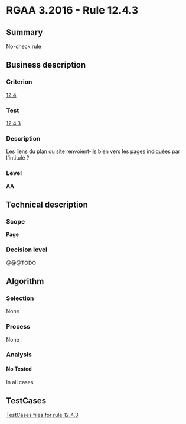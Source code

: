 # RGAA 3.2016 - Rule 12.4.3

## Summary
No-check rule


## Business description

### Criterion
[12.4](http://references.modernisation.gouv.fr/rgaa-accessibilite/2016/criteres.html#crit-12-4)

### Test
[12.4.3](http://references.modernisation.gouv.fr/rgaa-accessibilite/2016/criteres.html#test-12-4-3)

### Description
<div lang="fr">Les liens du <a href="http://references.modernisation.gouv.fr/rgaa-accessibilite/2016/glossaire.html#page-plan-du-site">plan du site</a> renvoient-ils bien vers les pages indiqu&#xE9;es par l&#x2019;intitul&#xE9;&nbsp;?</div>

### Level
**AA**


## Technical description

### Scope
**Page**

### Decision level
@@@TODO


## Algorithm

### Selection
None

### Process
None

### Analysis

#### No Tested
In all cases


##  TestCases

[TestCases files for rule 12.4.3](https://github.com/Asqatasun/Asqatasun/tree/develop/rules/rules-rgaa3.2016/src/test/resources/testcases/rgaa32016/Rgaa32016Rule120403/)


